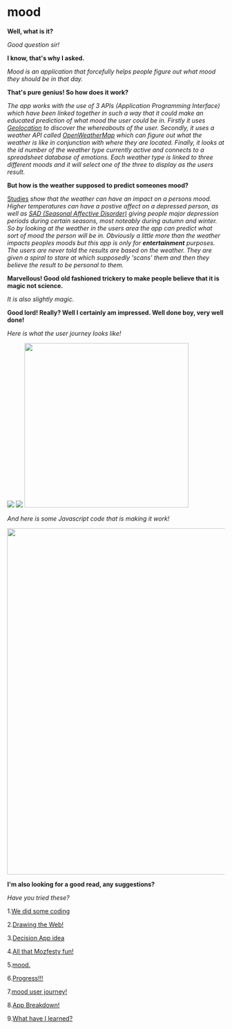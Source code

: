 # mood

__Well, what is it?__

*Good question sir!*

__I know, that's why I asked.__

*Mood is an application that forcefully helps people figure out what mood they should be in that day.*

__That's pure genius!  So how does it work?__

*The app works with the use of 3 APIs (Application Programming Interface) which have been linked together in such a way that it could make an educated prediction of what mood the user could be in.  Firstly it uses 
	<a href="http://www.w3schools.com/html/html5_geolocation.asp" title="Title">
	Geolocation</a> 
to discover the whereabouts of the user.  Secondly, it uses a weather API called 
	<a href="http://openweathermap.org/api" title="Title">
	OpenWeatherMap</a> 
 which can figure out what the weather is like in conjunction with where they are located.  Finally, it looks at the id number of the weather type currently active and connects to a spreadsheet database of emotions.  Each weather type is linked to three different moods and it will select one of the three to display as the users result.*

__But how is the weather supposed to predict someones mood?__



<a href="http://www.huffingtonpost.com/2014/01/14/climate-health_n_4568505.html" title="Title">Studies</a>
 *show that the weather can have an impact on a persons mood.  Higher temperatures can have a postive affect on a depressed person, as well as 
 <a href="http://en.wikipedia.org/wiki/Seasonal_affective_disorder" title="Title">SAD (Seasonal Affective Disorder)</a>
  giving people major depression periods during certain seasons, most noteably during autumn and winter.  So by looking at the weather in the users area the app can predict what sort of mood the person will be in. Obviously a little more than the weather impacts peoples moods but this app is only for __entertainment__ purposes.  The users are never told the results are based on the weather. They are given a spiral to stare at which supposedly 'scans' them and then they believe the result to be personal to them.*

__Marvellous! Good old fashioned trickery to make people believe that it is magic not science.__

*It is also slightly magic.*

__Good lord!  Really?  Well I certainly am impressed.  Well done boy, very well done!__

*Here is what the user journey looks like!*

<img src="http://www.fourthfloor.me/blogs/mstarr/files/2014/12/moodVoid.png">
<img src="http://www.fourthfloor.me/blogs/mstarr/files/2014/12/moodConfiguring.png">
<img src="http://www.fourthfloor.me/blogs/mstarr/files/2014/12/moodQuote.png" height= 380>

*And here is some Javascript code that is making it work!*

<img src="http://www.fourthfloor.me/blogs/mstarr/files/2014/12/Screen-Shot-2014-12-05-at-16.49.20.png" width= 800>


__I'm also looking for a good read, any suggestions?__

*Have you tried these?*


1.<a href="http://www.fourthfloor.me/blogs/mstarr/2014/10/08/we-did-some-coding/" title="We did some coding">We did some coding</a>

2.<a href="http://www.fourthfloor.me/blogs/mstarr/2014/10/15/drawing-the-web/" title="Drawing the Web!">Drawing the Web!</a>

3.<a href="http://www.fourthfloor.me/blogs/mstarr/2014/10/22/decision-app-idea/" title="Decision App idea">Decision App idea</a>

4.<a href="http://www.fourthfloor.me/blogs/mstarr/2014/10/29/all-that-mozfesty-fun/" title="All that Mozfesty fun!">All that Mozfesty fun!</a>

5.<a href="http://www.fourthfloor.me/blogs/mstarr/2014/11/13/mood/" title="mood.">mood.</a>

6.<a href="http://www.fourthfloor.me/blogs/mstarr/2014/11/26/progress/" title="Progress!!!">Progress!!!</a>

7.<a href="http://www.fourthfloor.me/blogs/mstarr/2014/12/04/matts-spiral/" title="mood user journey!">mood user journey!</a>

8.<a href="http://www.fourthfloor.me/blogs/mstarr/2014/12/04/app-breakdown/" title="App Breakdown!">App Breakdown!</a>

9.<a href="http://www.fourthfloor.me/blogs/mstarr/2014/12/05/what-have-i-learned/" title="What have I learned?">What have I learned?</a>



